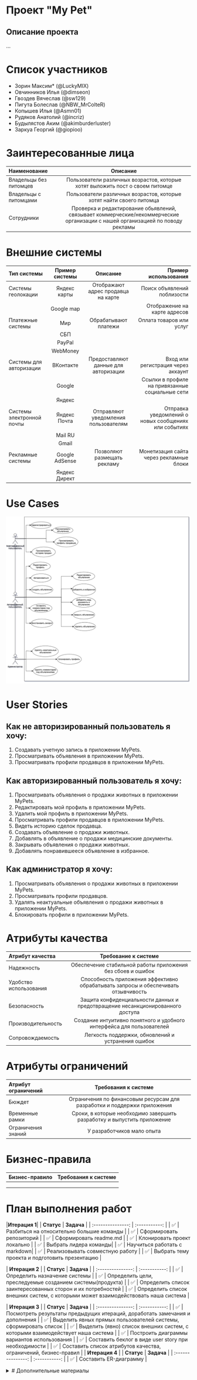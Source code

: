# Проект "My Pet"

## Описание проекта

...

# Список участников
- Зорин Максим* (@LuckyMIX)
- Овчинников Илья (@dimseon)
- Гвоздев Вячеслав (@sw129)
- Пигута Болеслав (@NBW_MrColteR)
- Копышев Илья (@Asmn01)
- Рудяков Анатолий (@incriz)
- Будылястов Аким (@akimburderluster)
- Заркуа Георгий (@giopioo)

# Заинтересованные лица

| **Наименование** | **Описание** |
| :--------------- | :-----------: |
| Владельцы без питомцев | Пользователи различных возрастов, которые хотят выложить пост о своем питомце |
| Владельцы с питомцами  | Пользователи различных возрастов, которые хотят найти своего питомца |
| Сотрудники             | Проверка и редактирование обьявлений, связывает коммерческие/некоммерческие организации с нашей организацией по поводу рекламы |

# Внешние системы

|      **Тип системы**    | **Пример системы** | **Описание** | **Пример использования** |
| :---------------------- | :----------------: | :----------: | -----------------------: |
| Системы геолокации        | Яндекс карты     | Отображают адрес продавца на карте  | Поиск объявлений поблизости |
|                           | Google map       |                                      | Отображение на карте адресов |
| Платежные системы         | Мир              | Обрабатывают платежи                 | Оплата товаров или услуг     |
|                           | СБП              |                                      |                                 |
|                           | PayPal           |                                      |                                 |
|                           | WebMoney         |                                      |                                 |
| Системы для авторизации   | ВКонтакте        | Предоставляют данные для авторизации | Вход или регистрация через аккаунт              |
|                           | Google           |                                      | Ссылки в профиле на привязанные социальные сети |
|                           |  Яндекс          |                                      |                                                     |
| Системы электронной почты | Яндекс Почта   | Отправляют уведомления пользователям | Отправка уведомлений о новых сообщениях или событиях |
|                           | Mail RU          |               |                                                        |
|                           | Gmail            |               |                                                        |
| Рекламные системы         | Google AdSense   | Позволяют размещать рекламу          | Монетизация сайта через рекламные блоки |
|                           | Яндекс Директ    |                                      |                                        |

# Use Cases

![use_cases](/docs/img/use_cases.png)

# User Stories
## Как не авторизированный пользователь я хочу:

1. Создавать учетную запись в приложении MyPets.
2. Просматривать объявления в приложении MyPets.
3. Просматривать профили продавцов в приложении MyPets.

## Как авторизированный пользователь я хочу:

1. Просматривать объявления о продажи животных в приложении MyPets.
2. Редактировать мой профиль в приложении MyPets.
3. Удалить мой профиль в приложении MyPets.
4. Просматривать профили продавцов в приложении MyPets.
5. Видеть историю сделок продавца.
6. Создавать объявление о продажи животных.
7. Добавлять в объявление о продажи медицинские документы.
8. Закрывать объявления о продажи животных.
9. Добавлять понравившееся объявление в избранное.

## Как администратор я хочу:

1. Просматривать объявления о продажи животных в приложении MyPets.
2. Просматривать профили продавцов.
3. Удалять неактуальные объявления о продажи животных в приложении MyPets.
4. Блокировать профили в приложении MyPets.

# Атрибуты качества

| **Атрибут качества** | **Требование к системе** |
| :------------------- | :----------------------: |
| Надежность | Обеспечение стабильной работы приложения без сбоев и ошибок |
| Удобство использования | Способность приложения эффективно обрабатывать запросы и обеспечивать отзывчивость |
| Безопасность | Защита конфиденциальности данных и предотвращение несанкционированного доступа |
| Производительность | Создание интуитивно понятного и удобного интерфейса для пользователей |
| Сопровождаемость | Легкость поддержки, обновлений и устранения ошибок |

# Атрибуты ограничений

| **Атрибут ограничений** | **Требования к системе** |
| :---------------------- | :----------------------: |
| Бюждет | Ограничения по финансовым ресурсам для разработки и поддержки приложения |
| Временные рамки | Сроки, в которые необходимо завершить разработку и выпустить приложение |
| Ограничения знаний | У разработчиков мало опыта |

# Бизнес-правила

| **Бизнес-правило** | **Требования к системе** |
| :----------------- | :----------------------: |
|  |  |
|  |  |
|  |  |


# План выполнения работ

|**Итерация 1**|
| **Статус** | **Задача** |
| :---------------: | :-----------: |
| ✅ | Разбиться на относительно большие команды |
| ✅ | Сформировать репозиторий |
| ✅ | Сформировать readme.md |
| ✅ | Клонировать проект локально |
| ✅ | Выбрать лидера команды|
| ✅ | Научиться работать с markdown|
| ✅ | Реализовывать совместную работу |
| ✅ | Выбрать тему проекта и подготовить презентацию |

| **Итерация 2** |
| **Статус** | **Задача** |
| :---------------: | :-----------: |
| ✅ | Определить назначение системы |
| ✅ | Определить цели, преследуемые созданием системы(продукта) |
| ✅ | Определить список заинтересованных сторон и их потребностей |
| ✅ | Определить список внешних систем, с которыми может взаимодействовать наша система |

| **Итерация 3** |
| **Статус** | **Задача** |
| :---------------: | :-----------: |
| ✅ | Посмотреть результаты предыдущих итераций, доработать замечания и дополнения |
| ✅ | Выделить явных прямых пользователей системы, сформировать список |
| ✅ | Выделить (явно) список внешних систем, с которыми взаимодействует наша система |
| ✅ | Построить диаграммы вариантов использования |
| ✅ | Составить беклог в виде user story при необходимости |
| ✅ | Составить список атрибутов качества, ограничений, бизнес-правил |
| **Итерация 4** |
| **Статус** | **Задача** |
| :---------------: | :-----------: |
| ✅ | Составить ER-диаграмму |

<details>

<summary> # Дополнительные материалы </summary>

- [Презентация - 2 итерация](https://docs.google.com/presentation/d/1CKpK3zMH-2JOCmEP2eT4igdKhnbb5PSI/edit#slide=id.p1)
- [Презентация - 3 итерация](https://docs.google.com/presentation/d/1anC2PfXsj7O7-wJt82ZYhmWUuNbMYA4IsOIIubu5-Js/edit#slide=id.p1)

</details>
